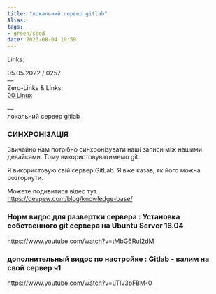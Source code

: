 ```yaml
---
title: "локальний сервер gitlab"
Alias: 
tags:
- green/seed
date: 2023-08-04 10:59
---
```

Links:  

05.05.2022 / 0257  
—  
Zero-Links & Links:  
[00 Linux](00%20Linux.md)

—  
локальний сервер gitlab
### СИНХРОНІЗАЦІЯ
Звичайно нам потрібно синхронізувати наші записи між нашими девайсами. Тому використовуватимемо git.

Я використовую свій сервер GitLab. Я вже казав, як його можна розгорнути.

Можете подивитися відео тут.  
https://devpew.com/blog/knowledge-base/



### Норм видос для развертки сервера : Установка собственного git сервера на Ubuntu Server 16.04
https://www.youtube.com/watch?v=tMbG6RuI2dM

### дополнительный видос по настройке : Gitlab - валим на свой сервер ч1
https://www.youtube.com/watch?v=uTIv3pFBM-0

